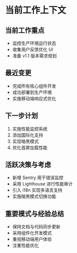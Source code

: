 # 当前工作上下文

## 当前工作重点

- 监控生产环境运行状态
- 收集用户反馈优化 UI
- 准备 v1.1 版本需求规划

## 最近变更

- 完成所有核心组件开发
- 成功部署到生产环境
- 实施移动端响应式优化

## 下一步计划

1. 实施性能监控系统
2. 添加国际化支持
3. 实现暗黑模式
4. 优化首屏加载性能

## 活跃决策与考虑

- 新增 Sentry 用于错误监控
- 采用 Lighthouse 进行性能审计
- 引入 i18n 实现多语言支持
- 实施暗黑模式切换功能

## 重要模式与经验总结

- 保持文档与代码同步更新
- 采用组件化开发模式
- 重视移动端用户体验
- 注重性能优化
